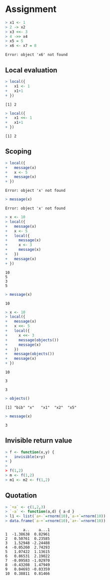 

# Assignment



```r
> x1 <- 1
> 2 -> x2
> x3 <<- 3
> 4 ->> x4
> x5 = 5
> x6 <- x7 = 8
```

```
Error: object 'x6' not found
```

## Local evaluation


```r
> local({
+   x1 <- 1
+   x1+1
+ })
```

```
[1] 2
```

```r
> local({
+   x1 <<- 1
+   x1+1
+ })
```

```
[1] 2
```

## Scoping


```r
> local({
+   message(x)
+   x <- 5
+   message(x)
+ })
```

```
Error: object 'x' not found
```

```r
> message(x)
```

```
Error: object 'x' not found
```

```r
> x <- 10
> local({
+   message(x)
+   x <- 5
+   local({
+     message(x)
+     x <- 3
+     message(x)
+   })
+   message(x)
+ })
```

```
10
5
3
5
```

```r
> message(x)
```

```
10
```

```r
> x <- 10
> local({
+   message(x)
+   x <<- 5
+   local({
+     x <<- 3
+     message(objects())
+     message(x)
+   })
+   message(objects())
+   message(x)
+ })
```

```
10

3

3
```

```r
> objects()
```

```
[1] "bib" "x"   "x1"  "x2"  "x5" 
```

```r
> message(x)
```

```
3
```

## Invisible return value


```r
> f <- function(x,y) {
+   invisible(x+y)
+ }
> 
> f(1,2)
> m <- f(1,2)
> m1 <- m2 <- f(1,2)
```

## Quotation


```r
> `+a` <- c(1,2,3)
> `-a` <- function(a,d) { a-d }
> l1 <- list(`a+-`=rnorm(10),`a-+`=rnorm(10))
> data.frame(`a-+`=rnorm(10),`a+-`=rnorm(10))
```

```
        a..    a...1
1  -1.38638  0.82961
2   0.50761  0.23585
3   1.52948 -2.24488
4  -0.05260  2.74293
5   1.07422  1.13615
6   0.86531  2.19022
7  -0.09583 -1.02970
8  -0.43208  1.47949
9   0.04693 -0.03359
10  0.38811  0.81466
```

